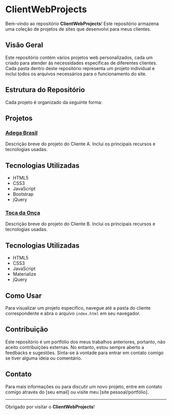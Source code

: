 # ClientWebProjects

Bem-vindo ao repositório **ClientWebProjects**! Este repositório armazena uma coleção de projetos de sites que desenvolvi para meus clientes.

## Visão Geral

Este repositório contém vários projetos web personalizados, cada um criado para atender às necessidades específicas de diferentes clientes. Cada pasta dentro deste repositório representa um projeto individual e inclui todos os arquivos necessários para o funcionamento do site.

## Estrutura do Repositório

Cada projeto é organizado da seguinte forma:



## Projetos

### [Adega Brasil](ClientWebProjects/ClienteA)
Descrição breve do projeto do Cliente A. Inclui os principais recursos e tecnologias usadas.

## Tecnologias Utilizadas

- HTML5
- CSS3
- JavaScript
- Bootstrap
- jQuery

### [Toca da Onça](ClientWebProjects/ClienteB)
Descrição breve do projeto do Cliente B. Inclui os principais recursos e tecnologias usadas.

## Tecnologias Utilizadas

- HTML5
- CSS3
- JavaScript
- Materialize
- jQuery

## Como Usar

Para visualizar um projeto específico, navegue até a pasta do cliente correspondente e abra o arquivo `index.html` em seu navegador.

## Contribuição

Este repositório é um portfólio dos meus trabalhos anteriores, portanto, não aceito contribuições externas. No entanto, estou sempre aberto a feedbacks e sugestões. Sinta-se à vontade para entrar em contato comigo se tiver alguma ideia ou comentário.

## Contato

Para mais informações ou para discutir um novo projeto, entre em contato comigo através do [seu email] ou visite meu [site pessoal/portfólio].

---

Obrigado por visitar o **ClientWebProjects**!
